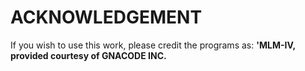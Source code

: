 # ACKNOWLEDGEMENT

If you wish to use this work, please credit the programs as: **'MLM-IV, provided courtesy of GNACODE INC.**